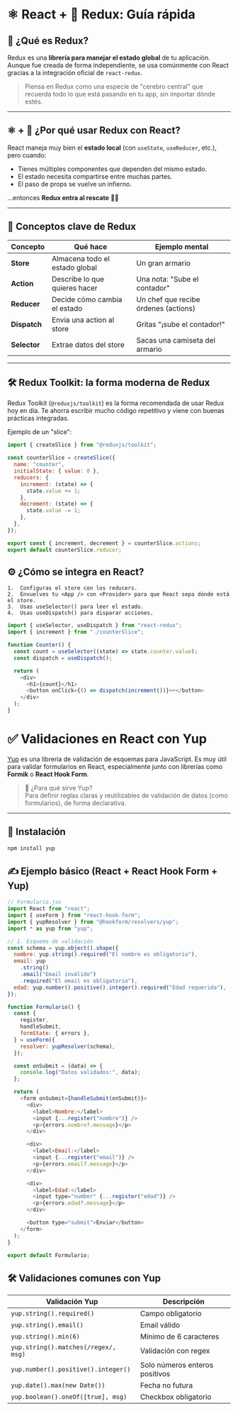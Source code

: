 # ⚛️ React + 🧠 Redux: Guía rápida

## 🧐 ¿Qué es Redux?

Redux es una **librería para manejar el estado global** de tu aplicación. Aunque fue creada de forma independiente, se usa comúnmente con React gracias a la integración oficial de `react-redux`.

> Piensa en Redux como una especie de "cerebro central" que recuerda todo lo que está pasando en tu app, sin importar dónde estés.

---

## ⚛️ + 🧠 ¿Por qué usar Redux con React?

React maneja muy bien el **estado local** (con `useState`, `useReducer`, etc.), pero cuando:

- Tienes múltiples componentes que dependen del mismo estado.
- El estado necesita compartirse entre muchas partes.
- El paso de props se vuelve un infierno.

...entonces **Redux entra al rescate** 🦸‍♂️

---

## 🧱 Conceptos clave de Redux

| Concepto     | Qué hace                       | Ejemplo mental                       |
| ------------ | ------------------------------ | ------------------------------------ |
| **Store**    | Almacena todo el estado global | Un gran armario                      |
| **Action**   | Describe lo que quieres hacer  | Una nota: "Sube el contador"         |
| **Reducer**  | Decide cómo cambia el estado   | Un chef que recibe órdenes (actions) |
| **Dispatch** | Envia una action al store      | Gritas "¡sube el contador!"          |
| **Selector** | Extrae datos del store         | Sacas una camiseta del armario       |

---

## 🛠️ Redux Toolkit: la forma moderna de Redux

Redux Toolkit (`@reduxjs/toolkit`) es la forma recomendada de usar Redux hoy en día. Te ahorra escribir mucho código repetitivo y viene con buenas prácticas integradas.

Ejemplo de un "slice":

```js
import { createSlice } from "@reduxjs/toolkit";

const counterSlice = createSlice({
  name: "counter",
  initialState: { value: 0 },
  reducers: {
    increment: (state) => {
      state.value += 1;
    },
    decrement: (state) => {
      state.value -= 1;
    },
  },
});

export const { increment, decrement } = counterSlice.actions;
export default counterSlice.reducer;
```

## ⚙️ ¿Cómo se integra en React?

    1.	Configuras el store con los reducers.
    2.	Envuelves tu <App /> con <Provider> para que React sepa dónde está el store.
    3.	Usas useSelector() para leer el estado.
    4.	Usas useDispatch() para disparar acciones.

```js
import { useSelector, useDispatch } from "react-redux";
import { increment } from "./counterSlice";

function Counter() {
  const count = useSelector((state) => state.counter.value);
  const dispatch = useDispatch();

  return (
    <div>
      <h1>{count}</h1>
      <button onClick={() => dispatch(increment())}>+</button>
    </div>
  );
}
```

# ✅ Validaciones en React con Yup

[Yup](https://github.com/jquense/yup) es una librería de validación de esquemas para JavaScript. Es muy útil para validar formularios en React, especialmente junto con librerías como **Formik** o **React Hook Form**.

> 🎯 ¿Para qué sirve Yup?  
> Para definir reglas claras y reutilizables de validación de datos (como formularios), de forma declarativa.

---

## 🧱 Instalación

```bash
npm install yup
```

## ✍️ Ejemplo básico (React + React Hook Form + Yup)

```js
// Formulario.jsx
import React from "react";
import { useForm } from "react-hook-form";
import { yupResolver } from "@hookform/resolvers/yup";
import * as yup from "yup";

// 1. Esquema de validación
const schema = yup.object().shape({
  nombre: yup.string().required("El nombre es obligatorio"),
  email: yup
    .string()
    .email("Email inválido")
    .required("El email es obligatorio"),
  edad: yup.number().positive().integer().required("Edad requerida"),
});

function Formulario() {
  const {
    register,
    handleSubmit,
    formState: { errors },
  } = useForm({
    resolver: yupResolver(schema),
  });

  const onSubmit = (data) => {
    console.log("Datos validados:", data);
  };

  return (
    <form onSubmit={handleSubmit(onSubmit)}>
      <div>
        <label>Nombre:</label>
        <input {...register("nombre")} />
        <p>{errors.nombre?.message}</p>
      </div>

      <div>
        <label>Email:</label>
        <input {...register("email")} />
        <p>{errors.email?.message}</p>
      </div>

      <div>
        <label>Edad:</label>
        <input type="number" {...register("edad")} />
        <p>{errors.edad?.message}</p>
      </div>

      <button type="submit">Enviar</button>
    </form>
  );
}

export default Formulario;
```

## 🛠️ Validaciones comunes con Yup

| Validación Yup                       | Descripción                    |
| ------------------------------------ | ------------------------------ |
| `yup.string().required()`            | Campo obligatorio              |
| `yup.string().email()`               | Email válido                   |
| `yup.string().min(6)`                | Mínimo de 6 caracteres         |
| `yup.string().matches(/regex/, msg)` | Validación con regex           |
| `yup.number().positive().integer()`  | Solo números enteros positivos |
| `yup.date().max(new Date())`         | Fecha no futura                |
| `yup.boolean().oneOf([true], msg)`   | Checkbox obligatorio           |

